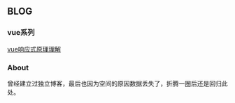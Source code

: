 ## BLOG

### vue系列
[vue响应式原理理解](https://github.com/leewr/leewr.github.io/issues/1)

### About
曾经建立过独立博客，最后也因为空间的原因数据丢失了，折腾一圈后还是回归此处。